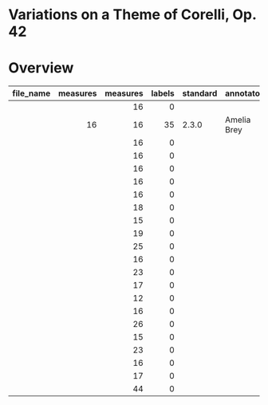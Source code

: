 # Variations on a Theme of Corelli, Op. 42

# Overview
|file_name|measures|measures|labels|standard|annotators |reviewers|
|---------|-------:|-------:|-----:|--------|-----------|---------|
|         |        |      16|     0|        |           |         |
|         |      16|      16|    35|2.3.0   |Amelia Brey|DK       |
|         |        |      16|     0|        |           |         |
|         |        |      16|     0|        |           |         |
|         |        |      16|     0|        |           |         |
|         |        |      16|     0|        |           |         |
|         |        |      16|     0|        |           |         |
|         |        |      18|     0|        |           |         |
|         |        |      15|     0|        |           |         |
|         |        |      19|     0|        |           |         |
|         |        |      25|     0|        |           |         |
|         |        |      16|     0|        |           |         |
|         |        |      23|     0|        |           |         |
|         |        |      17|     0|        |           |         |
|         |        |      12|     0|        |           |         |
|         |        |      16|     0|        |           |         |
|         |        |      26|     0|        |           |         |
|         |        |      15|     0|        |           |         |
|         |        |      23|     0|        |           |         |
|         |        |      16|     0|        |           |         |
|         |        |      17|     0|        |           |         |
|         |        |      44|     0|        |           |         |
